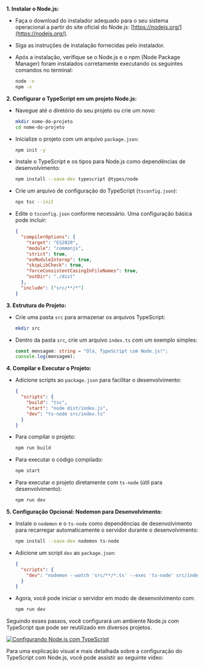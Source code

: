 **1. Instalar o Node.js:**

- Faça o download do instalador adequado para o seu sistema operacional a partir do site oficial do Node.js: [https://nodejs.org/](https://nodejs.org/).
- Siga as instruções de instalação fornecidas pelo instalador.
- Após a instalação, verifique se o Node.js e o npm (Node Package Manager) foram instalados corretamente executando os seguintes comandos no terminal:

  ```bash
  node -v
  npm -v
  ```

**2. Configurar o TypeScript em um projeto Node.js:**

- Navegue até o diretório do seu projeto ou crie um novo:

  ```bash
  mkdir nome-do-projeto
  cd nome-do-projeto
  ```

- Inicialize o projeto com um arquivo `package.json`:

  ```bash
  npm init -y
  ```

- Instale o TypeScript e os tipos para Node.js como dependências de desenvolvimento:

  ```bash
  npm install --save-dev typescript @types/node
  ```

- Crie um arquivo de configuração do TypeScript (`tsconfig.json`):

  ```bash
  npx tsc --init
  ```

- Edite o `tsconfig.json` conforme necessário. Uma configuração básica pode incluir:

  ```json
  {
    "compilerOptions": {
      "target": "ES2020",
      "module": "commonjs",
      "strict": true,
      "esModuleInterop": true,
      "skipLibCheck": true,
      "forceConsistentCasingInFileNames": true,
      "outDir": "./dist"
    },
    "include": ["src/**/*"]
  }
  ```

**3. Estrutura do Projeto:**

- Crie uma pasta `src` para armazenar os arquivos TypeScript:

  ```bash
  mkdir src
  ```

- Dentro da pasta `src`, crie um arquivo `index.ts` com um exemplo simples:

  ```typescript
  const mensagem: string = "Olá, TypeScript com Node.js!";
  console.log(mensagem);
  ```

**4. Compilar e Executar o Projeto:**

- Adicione scripts ao `package.json` para facilitar o desenvolvimento:

  ```json
  {
    "scripts": {
      "build": "tsc",
      "start": "node dist/index.js",
      "dev": "ts-node src/index.ts"
    }
  }
  ```

- Para compilar o projeto:

  ```bash
  npm run build
  ```

- Para executar o código compilado:

  ```bash
  npm start
  ```

- Para executar o projeto diretamente com `ts-node` (útil para desenvolvimento):

  ```bash
  npm run dev
  ```

**5. Configuração Opcional: Nodemon para Desenvolvimento:**

- Instale o `nodemon` e o `ts-node` como dependências de desenvolvimento para recarregar automaticamente o servidor durante o desenvolvimento:

  ```bash
  npm install --save-dev nodemon ts-node
  ```

- Adicione um script `dev` ao `package.json`:

  ```json
  {
    "scripts": {
      "dev": "nodemon --watch 'src/**/*.ts' --exec 'ts-node' src/index.ts"
    }
  }
  ```

- Agora, você pode iniciar o servidor em modo de desenvolvimento com:

  ```bash
  npm run dev
  ```

Seguindo esses passos, você configurará um ambiente Node.js com TypeScript que pode ser reutilizado em diversos projetos.

[![Configurando Node.js com TypeScript](https://img.youtube.com/vi/ukpfRmoeTzU/0.jpg)](https://www.youtube.com/watch?v=ukpfRmoeTzU&utm_source=chatgpt.com)

Para uma explicação visual e mais detalhada sobre a configuração do TypeScript com Node.js, você pode assistir ao seguinte vídeo:
